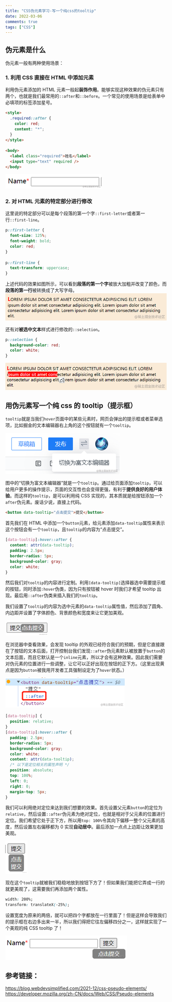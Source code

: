 ```yaml
---
title: "CSS伪元素学习-写一个纯css的tooltip"
date: 2022-03-06
comments: true
tags: ["CSS"]
---
```


## 伪元素是什么

伪元素一般有两种使用场景：

### 1. 利用 CSS 直接在 HTML 中添加元素

利用伪元素添加的 HTML 元素一般起**装饰作用**。能够实现这种效果的伪元素只有两个，也就是我们最常用的`::after`和`::before`。一个常见的使用场景是给表单中必填项的标签添加星号。

```html
<style>
  .required::after {
    color: red;
    content: "*";
  }
</style>

<body>
  <label class="required">姓名</label>
  <input type="text" required />
</body>
```

![](0.jpg)

### 2. 对 HTML 元素的特定部分进行修改

这里说的特定部分可以是每个段落的第一个字`::first-letter`或者第一行`::first-line`。

```css
p::first-letter {
  font-size: 125%;
  font-weight: bold;
  color: red;
}

p::first-line {
  text-transform: uppercase;
}
```

上述代码的效果如图所示，可以看到**段落的第一个字**被放大加粗并改变了颜色，而**段落的第一行**被转换成了大写字母。
![](1.jpg)

还有对**被选中文本**样式进行修改的`::selection`。

```css
p::selection {
  background-color: red;
  color: white;
}
```

![](2.jpg)

## 用伪元素写一个纯 css 的 tooltip（提示框）

`tooltip`就是当我们`hover`页面中的某些元素时，网页会弹出的提示框或者菜单选项，比如掘金的文本编辑器右上角的这个按钮就有一个`tooltip`。

![](3.jpg)

图中的“切换为富文本编辑器”就是一个`tooltip`。通过给页面添加`tooltip`，可以给用户更多的操作提示，页面的交互性也会变得更强，有利于**提供良好的用户体验**。而这样的`tooltip`，是可以利用纯 CSS 实现的，其本质就是给按钮添加一个`after`伪元素。废话少说，直接上代码。

```html
<button data-tooltip="点击提交">提交</button>
```

首先我们在 HTML 中添加一个`button`元素，给元素添加`data-tooltip`属性来表示这个按钮会有一个`tooltip`，且`tooltip`的内容为“点击提交”。

```css
[data-tooltip]:hover::after {
  content: attr(data-tooltip);
  padding: 2.5px;
  border-radius: 5px;
  background-color: gray;
  color: white;
}
```

然后我们对`tooltip`的内容进行定制。利用`[data-tooltip]`选择器选中需要提示框的按钮，同时添加`:hover`伪类，因为只有按钮被 hover 时我们才希望 tooltip 出现。最后用`::after`伪类来插入我们的`tooltip`。

我们设置了`tooltip`的内容为选中元素的`data-tooltip`属性值，然后添加了圆角、内边距并设置了字体颜色、背景颜色和宽度来让它更加美观。

![](4.jpg)

在浏览器中查看效果，会发现 tooltip 的外观已经符合我们的预期，但是它直接跟在了按钮的文本后面，打开控制台我们发现`::after`伪元素默认被放置于`button`的文本后面，而且它默认是一个`inline`元素，所以才会有这种效果。因此我们需要对伪元素的位置进行一些调整，让它可以正好出现在按钮的正下方。（这里出现黄点是因为`button`被我用开发者工具强制设定为了`hover`状态。）

![](5.jpg)

```css
[data-tooltip] {
  position: relative;
}
[data-tooltip]:hover::after {
  padding: 2.5px;
  border-radius: 5px;
  background-color: gray;
  color: white;
  content: attr(data-tooltip);
  /* 以下是定位相关的属性声明 */
  position: absolute;
  top: 100%;
  left: 0;
  right: 0;
  margin-top: 5px;
}
```

我们可以利用绝对定位来达到我们想要的效果。首先设置父元素`button`的定位为`relative`，然后设置`::after`伪元素为绝对定位，也就是相对于父元素的位置进行定位。我们希望它处于正下方，所以用`top: 100%`令其向下偏移一整个父元素的高度，然后设置左右偏移都为 0 实现**自动居中**。最后添加一点点上边距让效果更加美观。

![](6.jpg)

现在这个`tooltip`就被我们稳稳地放到按钮下方了！但如果我们能把它弄成一行的就更美观了，这需要我们再添加两个属性。

```css
width: 200%;
transform: translateX(-25%);
```

设置宽度为原来的两倍，就可以把四个字都放在一行里面了！但是这样会导致我们的提示框在右边多出来一半，所以我们得把它往左偏移四分之一，这样就实现了一个美观的纯 CSS tooltip 了！

![](7.jpg)

## 参考链接：

https://blog.webdevsimplified.com/2021-12/css-pseudo-elements/
https://developer.mozilla.org/zh-CN/docs/Web/CSS/Pseudo-elements
